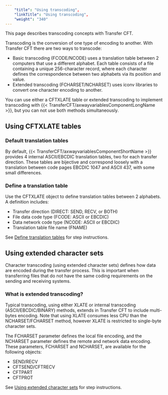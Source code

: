 ```yaml
---
    "title": "Using transcoding",
    "linkTitle": "Using transcoding",
    "weight": "340"
---
```

This page describes transcoding concepts with Transfer CFT.

Transcoding is the conversion of one type of encoding to another. With Transfer CFT there are two ways to transcode:

- Basic transcoding (FCODE/NCODE) uses a translation table between 2 computers that use a different alphabet. Each table consists of a file containing a unique 256-character record, where each character defines the correspondence between two alphabets via its position and value.
- Extended transcoding (FCHARSET/NCHARSET) uses iconv libraries to convert one character encoding to another.

You can use either a CFTXLATE table or extended transcoding to implement transcoding with {{< TransferCFT/axwayvariablesComponentLongName  >}}, but you can not use both methods simultaneously.

Using CFTXLATE tables
---------------------

<span id="Create"></span>

### Default translation tables

By default, {{< TransferCFT/axwayvariablesComponentShortName  >}} provides 4 internal ASCII/EBCDIC translation
tables, two for each transfer direction. These tables are bijective and correspond loosely with a translation between code pages EBCDIC 1047 and ASCII 437, with some small differences.

### Define a translation table

Use the CFTXLATE object to define translation tables between 2 alphabets. A definition includes:

- Transfer direction (DIRECT: SEND, RECV, or BOTH)
- File data code
    type (FCODE: ASCII or EBCDIC)
- Data network
    code type (NCODE: ASCII or EBCDIC)
- Translation table file name (FNAME)

See [Define translation tables](translation_table_concepts) for step instructions.

Using extended character sets
-----------------------------

Character transcoding (using extended character sets) defines how data are encoded during the transfer process. This is important when transferring files that do not have the same coding requirements on the sending and receiving systems.

### What is extended transcoding?

Typical transcoding, using either XLATE or internal transcoding (ASCII/EBCDIC/BINARY) methods, extends in Transfer CFT to include multi-bytes encoding. Note that using XLATE consumes less CPU than the NCHARSET/FCHARSET method, however XLATE is restricted to single-byte character sets.

The FCHARSET parameter defines the local file encoding, and the NCHARSET
parameter defines the remote and network data encoding. These parameters, FCHARSET and NCHARSET, are available for the following objects:

- SEND/RECV
- CFTSEND/CFTRECV
- CFTPART
- CFTPROT

See [Using extended character sets](use_extended_character_sets) for step instructions.
